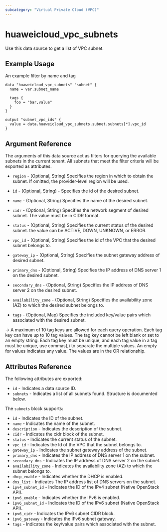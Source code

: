 ```yaml
---
subcategory: "Virtual Private Cloud (VPC)"
---
```


# huaweicloud_vpc_subnets

Use this data source to get a list of VPC subnet.

## Example Usage

An example filter by name and tag

```hcl
data "huaweicloud_vpc_subnets" "subnet" {
  name = var.subnet_name

  tags {
    foo = "bar,value"
  }
}

output "subnet_vpc_ids" {
  value = data.huaweicloud_vpc_subnets.subnet.subnets[*].vpc_id
}
```

## Argument Reference

The arguments of this data source act as filters for querying the available subnets in the current tenant.
All subnets that meet the filter criteria will be exported as attributes.

* `region` - (Optional, String) Specifies the region in which to obtain the subnet. If omitted, the provider-level
  region will be used.

* `id` - (Optional, String) - Specifies the id of the desired subnet.

* `name` - (Optional, String) Specifies the name of the desired subnet.

* `cidr` - (Optional, String) Specifies the network segment of desired subnet. The value must be in CIDR format.

* `status` - (Optional, String) Specifies the current status of the desired subnet.
  the value can be ACTIVE, DOWN, UNKNOWN, or ERROR.

* `vpc_id` - (Optional, String) Specifies the id of the VPC that the desired subnet belongs to.

* `gateway_ip` - (Optional, String) Specifies the subnet gateway address of desired subnet.

* `primary_dns` - (Optional, String) Specifies the IP address of DNS server 1 on the desired subnet.

* `secondary_dns` - (Optional, String) Specifies the IP address of DNS server 2 on the desired subnet.

* `availability_zone` - (Optional, String) Specifies the availability zone (AZ) to which the desired subnet belongs to.

* `tags` - (Optional, Map) Specifies the included key/value pairs which associated with the desired subnet.

 -> A maximum of 10 tag keys are allowed for each query operation. Each tag key can have up to 10 tag values.
  The tag key cannot be left blank or set to an empty string. Each tag key must be unique, and each tag value in a
  tag must be unique, use commas(,) to separate the multiple values. An empty for values indicates any value.
  The values are in the OR relationship.

## **Attributes Reference**

The following attributes are exported:

* `id` - Indicates a data source ID.
* `subnets` - Indicates a list of all subnets found. Structure is documented below.

The `subnets` block supports:

* `id` - Indicates the ID of the subnet.
* `name` - Indicates the name of the subnet.
* `description` - Indicates the description of the subnet.
* `cidr` - Indicates the cidr block of the subnet.
* `status` - Indicates the current status of the subnet.
* `vpc_id` - Indicates the Id of the VPC that the subnet belongs to.
* `gateway_ip` - Indicates the subnet gateway address of the subnet.
* `primary_dns` - Indicates the IP address of DNS server 1 on the subnet.
* `secondary_dns` - Indicates the IP address of DNS server 2 on the subnet.
* `availability_zone` - Indicates the availability zone (AZ) to which the subnet belongs to.
* `dhcp_enable` - Indicates whether the DHCP is enabled.
* `dns_list` - Indicates The IP address list of DNS servers on the subnet.
* `ipv4_subnet_id` - Indicates the ID of the IPv4 subnet (Native OpenStack API).
* `ipv6_enable` - Indicates whether the IPv6 is enabled.
* `ipv6_subnet_id` - Indicates the ID of the IPv6 subnet (Native OpenStack API).
* `ipv6_cidr` - Indicates the IPv6 subnet CIDR block.
* `ipv6_gateway` - Indicates the IPv6 subnet gateway.
* `tags` - Indicates the key/value pairs which associated with the subnet.
